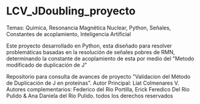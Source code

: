 # LCV_JDoubling_proyecto

Temas: Quimica, Resonancia Magnética Nuclear, Python, Señales, Constantes de acoplamiento, Inteligencia Artificial

Este proyecto desarrollado en Python, esta diseñado para resolver problemáticas basadas en la resolución de señales pobres de RMN, determinando la constante de acoplamiento de esta por medio del "Metodo modificado de duplicación de J"   


Repositorio para consulta de avances de proyecto "Validacion del Método de Duplicación de J en proteínas". Autor Principal: Liat Colmenares V. Autores complementarios: Federico del Rio Portilla, Erick Feredico Del Rio Pulido &amp; Ana Daniela del Rio Pulido. todos los derechos reservados
